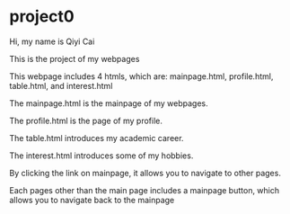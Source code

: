 # project0

Hi, my name is Qiyi Cai

This is the project of my webpages

This webpage includes 4 htmls, which are: mainpage.html, profile.html, table.html, and interest.html

The mainpage.html is the mainpage of my webpages.

The profile.html is the page of my profile.

The table.html introduces my academic career.

The interest.html introduces some of my hobbies.

By clicking the link on mainpage, it allows you to navigate to other pages.

Each pages other than the main page includes a mainpage button, which allows you to navigate back to the mainpage
